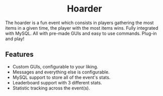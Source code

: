 <h1 align= "center"> Hoarder </h1>
The hoarder is a fun event which consists in players gathering the most items in a given time, the player with the most items wins.
Fully integrated with MySQL. All with pre-made GUIs and easy to use commands. Plug-in and play!

## Features
- Custom GUIs, configurable to your liking.
- Messages and everything else is configurable.
- MySQL support to store all of the event's stats.
- Leaderboard support with 3 different stats.
- Statistic tracking across the event(s).
